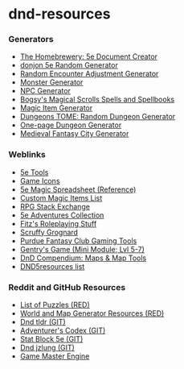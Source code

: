 # dnd-resources

<h3>Generators</h3><ul>
  <li><a href="http://homebrewery.naturalcrit.com/">The Homebrewery: 5e Document Creator</a></li>
  <li><a href="https://donjon.bin.sh/5e/random/">donjon 5e Random Generator</a></li>
  <li><a href="http://calculuschild.github.io/5eMonsterCalculator/CRSuggestor.html">Random Encounter Adjustment Generator</a></li>
  <li><a href="https://iadndmn.neocities.org/CRcalc.html">Monster Generator</a></li>
  <li><a href="http://rpgtinker.com">NPC Generator</a></li>
  <li><a href="http://magicalscrolls.com">Bogsy's Magical Scrolls Spells and Spellbooks</a></li>
  <li><a href="http://www.lordbyng.net/inspiration/tables.php">Magic Item Generator</a></li>
  <li><a href="https://www.dungeonstome.com/">Dungeons TOME: Random Dungeon Generator</a></li>
  <li><a href="https://watabou.itch.io/one-page-dungeon">One-page Dungeon Generator</a></li>
  <li><a href="https://watabou.itch.io/medieval-fantasy-city-generator">Medieval Fantasy City Generator</a></li>
  </ul>

<h3>Weblinks</h3><ul>
   <li><a href="https://5etools.com/">5e Tools</a></li>
  <li><a href="http://game-icons.net/">Game Icons</a></li>
  <li><a href="https://docs.google.com/spreadsheets/d/1zQIGg5oI9RDp3YbBvbh0E1it9A0qXHgwKsSAoF7YkV8/edit">5e Magic Spreadsheet (Reference)</a></li>
  <li><a href="http://homebrewery.naturalcrit.com/print/SkIxTLn_Z?dialog=true">Custom Magic Items List</a></li>
  <li><a href="https://rpg.stackexchange.com/"> RPG Stack Exchange</a></li>
  <li><a href="https://merricb.com/dungeons-dragons-5e-adventures-by-level/">5e Adventures Collection</a></li>
  <li><a href="http://mojobob.com/roleplay/roleplay.html">Fitz's Roleplaying Stuff</a></li>
  <li><a href="http://www.scruffygrognard.com/">Scruffy Grognard</a></li>
 <li><a href="https://centralia.aquest.com/doku.php?id=gaming_tools">Purdue Fantasy Club Gaming Tools </a></li>
  <li><a href="https://homebrewery.naturalcrit.com/share/H1Pwq8jv8Q">Gentry's Game (Mini Module; Lvl 5-7)</a></li>
  <li><a href="https://www.dnd-compendium.com/dm-resources/maps-map-tools"> DnD Compendium: Maps & Map Tools</a></li>
  <li><a href="https://docs.google.com/document/d/1lMuaXVHExApGx1JbKuKD866yDpGiW5SqEr7_y1nnsDo/edit">DND5resources list</a></li>
  </ul>

<h3>Reddit and GitHub Resources</h3><ul>
  <li><a href="https://www.reddit.com/r/DnD/comments/7oroel/whats_the_coolest_puzzle_youve_encountered_in/">List of Puzzles (RED)</a></li>
  <li><a href="https://www.reddit.com/r/DnD/comments/vftej/resource_guide_world_and_map_generation/">World and Map Generator Resources (RED)</a></li>
  <li><a href="https://github.com/Miserlou/dnd-tldr">Dnd tldr (GIT)</a></li>
  <li><a href="https://github.com/adventurerscodex/adventurerscodex">Adventurer's Codex (GIT)</a></li>
  <li><a href="https://github.com/Valloric/statblock5e">Stat Block 5e (GIT)</a></li>
  <li><a href="https://github.com/jzlung/dnd">Dnd jzlung (GIT)</a></li>
  <li><a href="https://www.reddit.com/r/DnD/comments/gwg640/oc_i_recently_made_this_program_for_creating/">Game Master Engine</a></li>
   </ul>
